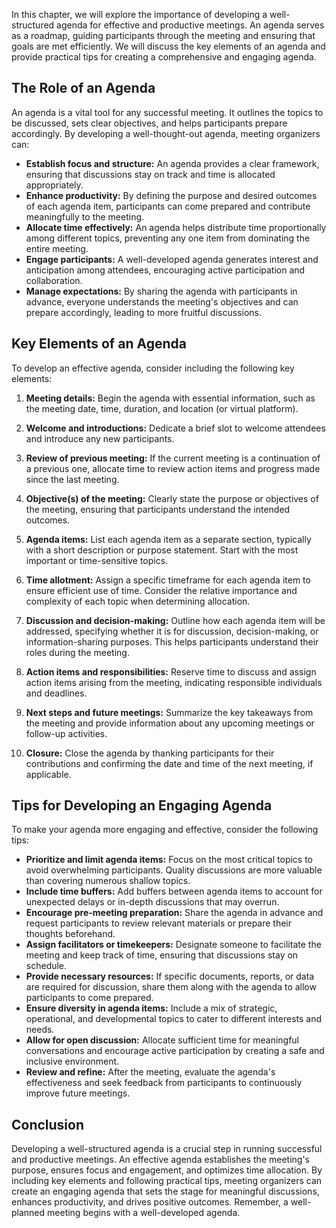 
In this chapter, we will explore the importance of developing a well-structured agenda for effective and productive meetings. An agenda serves as a roadmap, guiding participants through the meeting and ensuring that goals are met efficiently. We will discuss the key elements of an agenda and provide practical tips for creating a comprehensive and engaging agenda.

The Role of an Agenda
---------------------

An agenda is a vital tool for any successful meeting. It outlines the topics to be discussed, sets clear objectives, and helps participants prepare accordingly. By developing a well-thought-out agenda, meeting organizers can:

* **Establish focus and structure:** An agenda provides a clear framework, ensuring that discussions stay on track and time is allocated appropriately.
* **Enhance productivity:** By defining the purpose and desired outcomes of each agenda item, participants can come prepared and contribute meaningfully to the meeting.
* **Allocate time effectively:** An agenda helps distribute time proportionally among different topics, preventing any one item from dominating the entire meeting.
* **Engage participants:** A well-developed agenda generates interest and anticipation among attendees, encouraging active participation and collaboration.
* **Manage expectations:** By sharing the agenda with participants in advance, everyone understands the meeting's objectives and can prepare accordingly, leading to more fruitful discussions.

Key Elements of an Agenda
-------------------------

To develop an effective agenda, consider including the following key elements:

1. **Meeting details:** Begin the agenda with essential information, such as the meeting date, time, duration, and location (or virtual platform).

2. **Welcome and introductions:** Dedicate a brief slot to welcome attendees and introduce any new participants.

3. **Review of previous meeting:** If the current meeting is a continuation of a previous one, allocate time to review action items and progress made since the last meeting.

4. **Objective(s) of the meeting:** Clearly state the purpose or objectives of the meeting, ensuring that participants understand the intended outcomes.

5. **Agenda items:** List each agenda item as a separate section, typically with a short description or purpose statement. Start with the most important or time-sensitive topics.

6. **Time allotment:** Assign a specific timeframe for each agenda item to ensure efficient use of time. Consider the relative importance and complexity of each topic when determining allocation.

7. **Discussion and decision-making:** Outline how each agenda item will be addressed, specifying whether it is for discussion, decision-making, or information-sharing purposes. This helps participants understand their roles during the meeting.

8. **Action items and responsibilities:** Reserve time to discuss and assign action items arising from the meeting, indicating responsible individuals and deadlines.

9. **Next steps and future meetings:** Summarize the key takeaways from the meeting and provide information about any upcoming meetings or follow-up activities.

10. **Closure:** Close the agenda by thanking participants for their contributions and confirming the date and time of the next meeting, if applicable.

Tips for Developing an Engaging Agenda
--------------------------------------

To make your agenda more engaging and effective, consider the following tips:

* **Prioritize and limit agenda items:** Focus on the most critical topics to avoid overwhelming participants. Quality discussions are more valuable than covering numerous shallow topics.
* **Include time buffers:** Add buffers between agenda items to account for unexpected delays or in-depth discussions that may overrun.
* **Encourage pre-meeting preparation:** Share the agenda in advance and request participants to review relevant materials or prepare their thoughts beforehand.
* **Assign facilitators or timekeepers:** Designate someone to facilitate the meeting and keep track of time, ensuring that discussions stay on schedule.
* **Provide necessary resources:** If specific documents, reports, or data are required for discussion, share them along with the agenda to allow participants to come prepared.
* **Ensure diversity in agenda items:** Include a mix of strategic, operational, and developmental topics to cater to different interests and needs.
* **Allow for open discussion:** Allocate sufficient time for meaningful conversations and encourage active participation by creating a safe and inclusive environment.
* **Review and refine:** After the meeting, evaluate the agenda's effectiveness and seek feedback from participants to continuously improve future meetings.

Conclusion
----------

Developing a well-structured agenda is a crucial step in running successful and productive meetings. An effective agenda establishes the meeting's purpose, ensures focus and engagement, and optimizes time allocation. By including key elements and following practical tips, meeting organizers can create an engaging agenda that sets the stage for meaningful discussions, enhances productivity, and drives positive outcomes. Remember, a well-planned meeting begins with a well-developed agenda.
